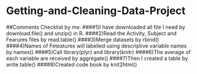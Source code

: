 # Getting-and-Cleaning-Data-Project
##Comments Checklist by me: ####1)I have downloaded all file I need by download.file() and unzip() in R. ####2)Read the Activity, Subject and Fearures files by read.table() ####3)Merge datasets by rbind() ####4)Names of Feteatures will labelled using descriptive variable names by names() ####5)Call library(plyr) and library(knitr) ####6)The average of each variable are received by aggregate() ####7)Then I created a table by write.table() ####8)Created code book by knit2html()
